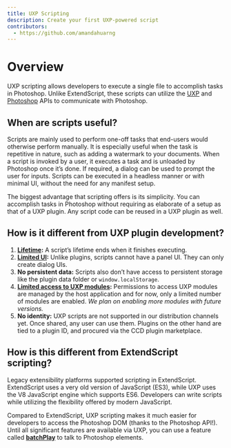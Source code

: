 ```yaml
---
title: UXP Scripting
description: Create your first UXP-powered script
contributors:
  - https://github.com/amandahuarng
---
```


# Overview

UXP scripting allows developers to execute a single file to accomplish tasks in Photoshop. Unlike ExtendScript, these scripts can utilize the [UXP](../uxp-api/) and [Photoshop](../ps_reference/) APIs to communicate with Photoshop.

## When are scripts useful?
Scripts are mainly used to perform one-off tasks that end-users would otherwise perform manually. It is especially useful when the task is repetitive in nature, such as adding a watermark to your documents. When a script is invoked by a user, it executes a task and is unloaded by Photoshop once it’s done. If required, a dialog can be used to prompt the user for inputs. Scripts can be executed in a headless manner or with minimal UI, without the need for any manifest setup.

The biggest advantage that scripting offers is its simplicity. You can accomplish tasks in Photoshop without requiring as elaborate of a setup as that of a UXP plugin.  Any script code can be reused in a UXP plugin as well.

## How is it different from UXP plugin development? 
1. **[Lifetime](../scripting/how-it-works/index.md#execution-context):** A script’s lifetime ends when it finishes executing.
2. **[Limited UI](../scripting/how-it-works/index.md#user-interface):** Unlike plugins, scripts cannot have a panel UI. They can only create dialog UIs.
3. **No persistent data:** Scripts also don’t have access to persistent storage like the plugin data folder or `window.localStorage`. 
4. **[Limited access to UXP modules](../scripting/how-it-works/index.md#permitted-uxp-modules):** Permissions to access UXP modules are managed by the host application and for now, only a limited number of modules are enabled. *We plan on enabling more modules with future versions.*
5. **No identity:** UXP scripts are not supported in our distribution channels yet. Once shared, any user can use them. Plugins on the other hand are tied to a plugin ID, and procured via the CCD plugin marketplace. 

## How is this different from ExtendScript scripting?

Legacy extensibility platforms supported scripting in ExtendScript. ExtendScript uses a very old version of JavaScript (ES3), while UXP uses the V8 JavaScript engine which supports ES6.  Developers can write scripts while utilizing the flexibility offered by modern JavaScript. 

Compared to ExtendScript, UXP scripting makes it much easier for developers to access the Photoshop DOM (thanks to the Photoshop API!). Until all significant features are available via UXP, you can use a feature called [**batchPlay**](https://developer.adobe.com/photoshop/uxp/2022/ps_reference/media/batchplay/) to talk to Photoshop elements. 

